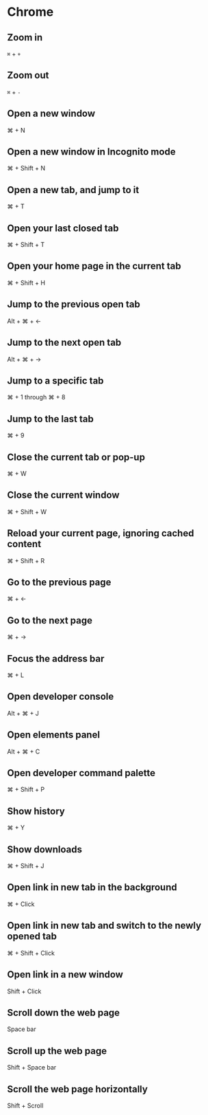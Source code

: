 # Chrome

## Zoom in

`⌘` + `+`

## Zoom out

`⌘` + `-`

## Open a new window

⌘ + N

## Open a new window in Incognito mode

⌘ + Shift + N

## Open a new tab, and jump to it

⌘ + T

## Open your last closed tab

⌘ + Shift + T

## Open your home page in the current tab

⌘ + Shift + H

## Jump to the previous open tab

Alt + ⌘ + ←

## Jump to the next open tab

Alt + ⌘ + →

## Jump to a specific tab

⌘ + 1 through ⌘ + 8

## Jump to the last tab

⌘ + 9

## Close the current tab or pop-up

⌘ + W

## Close the current window

⌘ + Shift + W

## Reload your current page, ignoring cached content

⌘ + Shift + R

## Go to the previous page

⌘ + ←

## Go to the next page

⌘ + →

## Focus the address bar

⌘ + L

## Open developer console

Alt + ⌘ + J

## Open elements panel

Alt + ⌘ + C

## Open developer command palette

⌘ + Shift + P

## Show history

⌘ + Y

## Show downloads

⌘ + Shift + J

## Open link in new tab in the background

⌘ + Click

## Open link in new tab and switch to the newly opened tab

⌘ + Shift + Click

## Open link in a new window

Shift + Click

## Scroll down the web page

Space bar

## Scroll up the web page

Shift + Space bar

## Scroll the web page horizontally

Shift + Scroll

